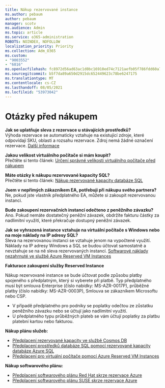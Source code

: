```yaml
---
title: Nákup rezervované instance
ms.author: pebaum
author: pebaum
manager: scotv
ms.audience: Admin
ms.topic: article
ms.service: o365-administration
ROBOTS: NOINDEX, NOFOLLOW
localization_priority: Priority
ms.collection: Adm_O365
ms.custom:
- "9003552"
- "6816"
ms.openlocfilehash: fc8972d56ad63ac1d0bc16910ed74c7121aefb05f786fdd60a77ba89867d1741
ms.sourcegitcommit: b5f7da89a650d2915dc652449623c78be6247175
ms.translationtype: MT
ms.contentlocale: cs-CZ
ms.lasthandoff: 08/05/2021
ms.locfileid: "53973042"
---
```

# <a name="questions-before-purchase"></a>Otázky před nákupem

**Jak se uplatňuje sleva z rezervace u stávajících prostředků?**  
Výhoda rezervace se automaticky vztahuje na existující zdroje, které odpovídají SKU, oblasti a rozsahu rezervace. Zdroj nemá žádné označení rezervace. [Další informace](https://docs.microsoft.com/azure/cost-management-billing/reservations/save-compute-costs-reservations?WT.mc_id=Portal-Microsoft_Azure_Support#how-reservation-discount-is-applied) 

**Jakou velikost virtuálního počítače si mám koupit?**  
Přečtěte si tento článek: [Určení správné velikosti virtuálního počítače před nákupem](https://docs.microsoft.com/azure/virtual-machines/windows/prepay-reserved-vm-instances?toc=/azure/billing/TOC.json&WT.mc_id=Portal-Microsoft_Azure_Support#determine-the-right-vm-size-before-you-buy)

**Máte otázky k nákupu rezervované kapacity SQL?**  
Přečtěte si tento článek: [Nákup rezervované kapacity databáze SQL](https://docs.microsoft.com/azure/sql-database/sql-database-reserved-capacity?toc=/azure/billing/TOC.json&WT.mc_id=Portal-Microsoft_Azure_Support#buy-sql-database-reserved-capacity)

**Jsem v nepřímých zákazníkem EA, potřebuji při nákupu svého partnera?**  
Ne, pokud jste vlastník předplatného EA, můžete si zakoupit rezervovanou instanci.

**Bude zakoupení rezervačních instancí odečteno z peněžního závazku?**  
Ano. Pokud nemáte dostatečný peněžní závazek, obdržíte fakturu částky za nadlimitní využití, které překračuje dostupný peněžní závazek.

**Jak se vyhrazená instance vztahuje na virtuální počítače s Windows nebo na moje náklady na IP adresy SQL?**  
Sleva na rezervovanou instanci se vztahuje jenom na vypočtené využití. Náklady na IP adresy Windows a SQL se budou účtovat samostatně a nevztahuje se na ně sleva rezervovaných instancí. [Softwarové náklady nezahrnuté ve službě Azure Reserved VM Instances](https://docs.microsoft.com/azure/billing/billing-reserved-instance-windows-software-costs?WT.mc_id=Portal-Microsoft_Azure_Support)  
      
**Fakturace zakoupení služby Reserved Instance**  
      
Nákup rezervované instance se bude účtovat podle způsobu platby spojeného s předplatným, který si vyberete při platbě. Typ předplatného musí být smlouva Enterprise (číslo nabídky: MS-AZR-0017P), průběžné platby (číslo nabídky: MS-AZR-0003P), Smlouva se zákazníkem Microsoftu nebo CSP.

-   V případě předplatného pro podniky se poplatky odečtou ze zůstatku peněžního závazku nebo se účtují jako nadlimitní využití.
-   U předplatného typu průběžných plateb se vám účtují poplatky za platbu platební kartou nebo fakturou.

**Nákup plánu služeb:**

-   [Předplacení rezervované kapacity ve službě Cosmos DB](https://docs.microsoft.com/azure/cosmos-db/cosmos-db-reserved-capacity?WT.mc_id=Portal-Microsoft_Azure_Support)
-   [Předplacení prostředků databáze SQL pomocí rezervované kapacity databáze Azure SQL](https://docs.microsoft.com/azure/sql-database/sql-database-reserved-capacity?WT.mc_id=Portal-Microsoft_Azure_Support)
-   [Předplacení pro virtuální počítače pomocí Azure Reserved VM Instances](https://docs.microsoft.com/azure/virtual-machines/windows/prepay-reserved-vm-instances?WT.mc_id=Portal-Microsoft_Azure_Support)

**Nákup softwarového plánu:**

-   [Předplacení softwarového plánu Red Hat skrze rezervace Azure](https://docs.microsoft.com/azure/virtual-machines/linux/prepay-rhel-software-charges?WT.mc_id=Portal-Microsoft_Azure_Support)
-   [Předplacení softwarového plánu SUSE skrze rezervace Azure](https://docs.microsoft.com/azure/virtual-machines/linux/prepay-suse-software-charges?WT.mc_id=Portal-Microsoft_Azure_Support)